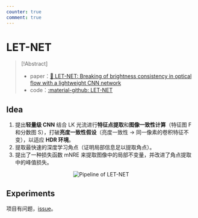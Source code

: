 ```yaml
---
counter: true
comment: true
---
```


# LET-NET

> [!Abstract]
> - paper：[:book: LET-NET: Breaking of brightness consistency in optical flow with a lightweight CNN network](https://arxiv.org/pdf/2310.15655)
> - code：[:material-github: LET-NET](https://github.com/linyicheng1/LET-NET?tab=readme-ov-file)


## Idea

1. 提出**轻量级 CNN** 结合 LK 光流进行**特征点提取**和**图像一致性计算**（特征图 F 和分数图 S），打破**亮度一致性假设**（亮度一致性 $\to$ 同一像素的卷积特征不变），以适应 **HDR 环境**。
2. 提取最快速的深度学习角点（证明局部信息足以提取角点）。
3. 提出了一种损失函数 mNRE 来提取图像中的局部不变量，并改进了角点提取中的峰值损失。

<center><img src="https://note.jujimeizuo.cn/assets/images/cv/slam/LET-NET-1.jpg" alt="Pipeline of LET-NET"></center>


## Experiments

项目有问题，[issue](https://github.com/linyicheng1/LET-NET/issues/23)。

